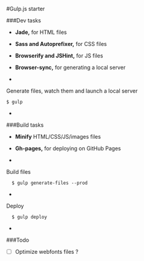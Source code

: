 #Gulp.js starter

###Dev tasks
- **Jade,** for HTML files
- **Sass and Autoprefixer,** for CSS files
- **Browserify and JSHint,** for JS files
- **Browser-sync,** for generating a local server

-
Generate files, watch them and launch a local server
```
$ gulp
```

-
###Build tasks
- **Minify** HTML/CSS/JS/images files
- **Gh-pages,** for deploying on GitHub Pages

-
Build files
```
  $ gulp generate-files --prod
```
-
Deploy
```
  $ gulp deploy
```

-
###Todo
- [ ] Optimize webfonts files ?